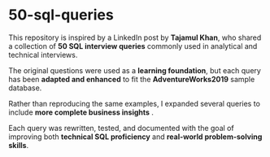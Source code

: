 # 50-sql-queries

This repository is inspired by a LinkedIn post by **Tajamul Khan**, who shared a collection of **50 SQL interview queries** commonly used in analytical and technical interviews.

The original questions were used as a **learning foundation**, but each query has been **adapted and enhanced** to fit the **AdventureWorks2019** sample database.  

Rather than reproducing the same examples, I expanded several queries to include **more complete business insights** .

Each query was rewritten, tested, and documented with the goal of improving both **technical SQL proficiency** and **real-world problem-solving skills**.

